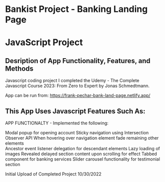 # Bankist Project - Banking Landing Page 
# JavaScript Project
## Desription of App Functionality, Features, and Methods

Javascript coding project I completed the Udemy - The Complete Javascript Course 2023: From Zero to Expert by Jonas Schmedtmann. 

App can be run from: https://frank-pechar-bank-land-page.netlify.app/

## This App Uses Javascript Features Such As:

APP FUNCTIONALTY - Implemented the following:

Modal popup for opening account
Sticky navigation using Intersection Observer API
When hovering over navigation element fade remaining other elements  
Ancestor event listener delegation for descendant elements
Lazy loading of images
Revealed delayed section content upon scrolling for effect
Tabbed component for banking services
Slider carousel functionality for testimonial section

Initial Upload of Completed Project 10/30/2022
